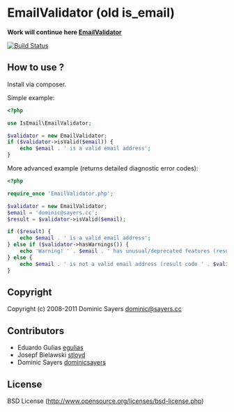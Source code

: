 EmailValidator (old is_email)
=============================
**Work will continue here [EmailValidator](https://github.com/egulias/EmailValidator)**

[![Build Status](https://travis-ci.org/egulias/isemail.png?branch=master)](https://travis-ci.org/egulias/isemail)

How to use ?
------------

Install via composer.

Simple example:

```php
<?php

use IsEmail\EmailValidator;

$validator = new EmailValidator;
if ($validator->isValid($email)) {
	echo $email . ' is a valid email address';
}
```

More advanced example (returns detailed diagnostic error codes):

```php
<?php

require_once 'EmailValidator.php';

$validator = new EmailValidator;
$email = 'dominic@sayers.cc';
$result = $validator->isValid($email);

if ($result) {
	echo $email . ' is a valid email address';
} else if ($validator->hasWarnings()) {
	echo 'Warning! ' . $email . ' has unusual/deprecated features (result code ' . var_export($validator->getWarnings(), true) . ')';
} else {
	echo $email . ' is not a valid email address (result code ' . $validator->getError() . ')';
}
```

Copyright
---------

Copyright (c) 2008-2011 Dominic Sayers <dominic@sayers.cc>

Contributors
------------

* Eduardo Gulias [egulias](http://github.com/egulias)
* Josepf Bielawski [stloyd](http://github.com/stloyd)
* Dominic Sayers [dominicsayers](http://github.com/dominicsayers)

License
-------

BSD License (http://www.opensource.org/licenses/bsd-license.php)
